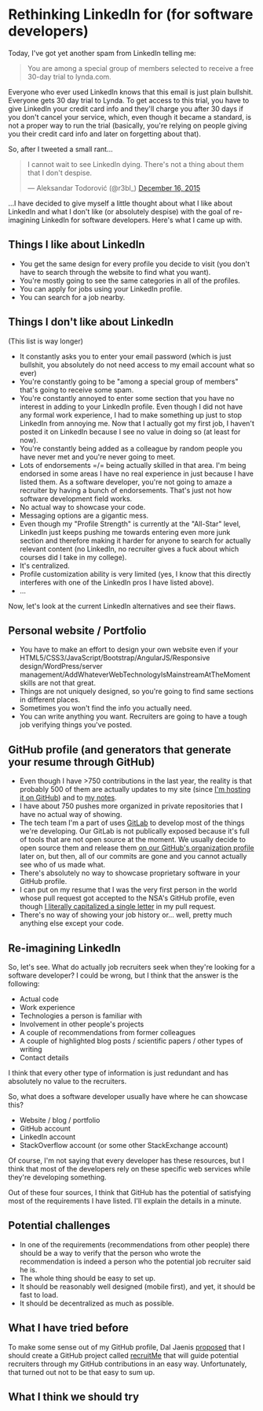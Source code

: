 # Rethinking LinkedIn for (for software developers)

Today, I've got yet another spam from LinkedIn telling me:

> You are among a special group of members selected to receive a free 30-day trial to lynda.​com.

Everyone who ever used LinkedIn knows that this email is just plain bullshit. Everyone gets 30 day trial to Lynda. To get access to this trial, you have to give LinkedIn your credit card info and they'll charge you after 30 days if you don't cancel your service, which, even though it became a standard, is not a proper way to run the trial (basically, you're relying on people giving you their credit card info and later on forgetting about that).

So, after I tweeted a small rant...

<blockquote class="twitter-tweet" lang="en"><p lang="en" dir="ltr">I cannot wait to see LinkedIn dying. There&#39;s not a thing about them that I don&#39;t despise.</p>&mdash; Aleksandar Todorović (@r3bl_) <a href="https://twitter.com/r3bl_/status/677147527699898369">December 16, 2015</a></blockquote>
<script async src="//platform.twitter.com/widgets.js" charset="utf-8"></script>

...I have decided to give myself a little thought about what I like about LinkedIn and what I don't like (or absolutely despise) with the goal of re-imagining LinkedIn for software developers. Here's what I came up with.

## Things I like about LinkedIn

* You get the same design for every profile you decide to visit (you don't have to search through the website to find what you want).
* You're mostly going to see the same categories in all of the profiles.
* You can apply for jobs using your LinkedIn profile.
* You can search for a job nearby.

## Things I don't like about LinkedIn

(This list is way longer)

* It constantly asks you to enter your email password (which is just bullshit, you absolutely do not need access to my email account what so ever)
* You're constantly going to be "among a special group of members" that's going to receive some spam.
* You're constantly annoyed to enter some section that you have no interest in adding to your LinkedIn profile. Even though I did not have any formal work experience, I had to make something up just to stop LinkedIn from annoying me. Now that I actually got my first job, I haven't posted it on LinkedIn because I see no value in doing so (at least for now).
* You're constantly being added as a colleague by random people you have never met and you're never going to meet.
* Lots of endorsements =/= being actually skilled in that area. I'm being endorsed in some areas I have no real experience in just because I have listed them. As a software developer, you're not going to amaze a recruiter by having a bunch of endorsements. That's just not how software development field works.
* No actual way to showcase your code.
* Messaging options are a gigantic mess.
* Even though my "Profile Strength" is currently at the "All-Star" level, LinkedIn just keeps pushing me towards entering even more junk section and therefore making it harder for anyone to search for actually relevant content (no LinkedIn, no recruiter gives a fuck about which courses did I take in my college).
* It's centralized.
* Profile customization ability is very limited (yes, I know that this directly interferes with one of the LinkedIn pros I have listed above).
* ...

Now, let's look at the current LinkedIn alternatives and see their flaws.

## Personal website / Portfolio

* You have to make an effort to design your own website even if your HTML5/CSS3/JavaScript/Bootstrap/AngularJS/Responsive design/WordPress/server management/AddWhateverWebTechnologyIsMainstreamAtTheMoment skills are not that great.
* Things are not uniquely designed, so you're going to find same sections in different places.
* Sometimes you won't find the info you actually need.
* You can write anything you want. Recruiters are going to have a tough job verifying things you've posted.

## GitHub profile (and generators that generate your resume through GitHub)

* Even though I have >750 contributions in the last year, the reality is that probably 500 of them are actually updates to my site (since [I'm hosting it on GitHub](https://github.com/aleksandar-todorovic/aleksandar-todorovic.github.io)) and to [my notes](https://github.com/aleksandar-todorovic/notes/).
* I have about 750 pushes more organized in private repositories that I have no actual way of showing.
* The tech team I'm a part of uses [GitLab](https://about.gitlab.com/) to develop most of the things we're developing. Our GitLab is not publically exposed because it's full of tools that are not open source at the moment. We usually decide to open source them and release them [on our GitHub's organization profile](https://github.com/occrp/) later on, but then, all of our commits are gone and you cannot actually see who of us made what.
* There's absolutely no way to showcase proprietary software in your GitHub profile.
* I can put on my resume that I was the very first person in the world whose pull request got accepted to the NSA's GitHub profile, even though [I literally capitalized a single letter](https://github.com/NationalSecurityAgency/SIMP/commit/d67b8ce12970b1be536fbb2358774243a43abe5f) in my pull request.
* There's no way of showing your job history or... well, pretty much anything else except your code.

## Re-imagining LinkedIn

So, let's see. What do actually job recruiters seek when they're looking for a software developer? I could be wrong, but I think that the answer is the following:

* Actual code
* Work experience
* Technologies a person is familiar with
* Involvement in other people's projects
* A couple of recommendations from former colleagues
* A couple of highlighted blog posts / scientific papers / other types of writing
* Contact details

I think that every other type of information is just redundant and has absolutely no value to the recruiters.

So, what does a software developer usually have where he can showcase this?

* Website / blog / portfolio
* GitHub account
* LinkedIn account
* StackOverflow account (or some other StackExchange account)

Of course, I'm not saying that every developer has these resources, but I think that most of the developers rely on these specific web services while they're developing something.

Out of these four sources, I think that GitHub has the potential of satisfying most of the requirements I have listed. I'll explain the details in a minute.

## Potential challenges

* In one of the requirements (recommendations from other people) there should be a way to verify that the person who wrote the recommendation is indeed a person who the potential job recruiter said he is.
* The whole thing should be easy to set up.
* It should be reasonably well designed (mobile first), and yet, it should be fast to load.
* It should be decentralized as much as possible.

## What I have tried before

To make some sense out of my GitHub profile, Dal Jaenis [proposed](https://wiselike.com/dal-jeanis/questions/should-i-clean-my-github-profile-to-make-my-code-more-approachable-to-the-recruiters?focus=561b4c9da788d12a4d5fff02) that I should create a GitHub project called [recruitMe](https://github.com/aleksandar-todorovic/recruitMe) that will guide potential recruiters through my GitHub contributions in an easy way. Unfortunately, that turned out not to be that easy to sum up.

## What I think we should try
